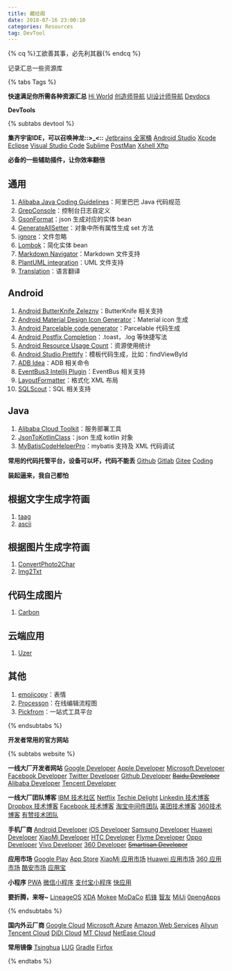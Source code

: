 ```yaml
---
title: 藏经阁 
date: 2018-07-16 23:00:10
categories: Resources
tag: DevTool
---
```


{% cq %}工欲善其事，必先利其器{% endcq %}

记录汇总一些资源库

<!-- more -->

{% tabs Tags %}

<!-- tab 导航页 -->
**快速满足你所需各种资源汇总**
[Hi World](http://www.shandowsocks.info)
[创造师导航](http://chuangzaoshi.com)
[UI设计师导航](http://so.uigreat.com)
[Devdocs](https://devdocs.io)
<!-- endtab -->

<!-- tab DevTools -->
**DevTools**

{% subtabs devtool %}
<!-- tab IDE -->
**集齐宇宙IDE，可以召唤神龙::>_<::**
[Jetbrains 全家桶](http://www.jetbrains.com)
[Android Studio](https://developer.android.google.cn/studio)
[Xcode](https://developer.apple.com/xcode/ide)
[Eclipse](http://www.eclipse.org/downloads/eclipse-packages)
[Visual Studio Code](https://code.visualstudio.com)
[Sublime](http://www.sublimetext.com)
[PostMan](https://www.getpostman.com/apps)
[Xshell Xftp](http://www.netsarang.com/products/xsh_overview.html)
<!-- endtab -->

<!-- tab Plugin -->
**必备的一些辅助插件，让你效率翻倍**

## 通用

1. [Alibaba Java Coding Guidelines](https://github.com/alibaba/p3c)：阿里巴巴 Java 代码规范
2. [GrepConsole](https://github.com/krasa/GrepConsole)：控制台日志自定义
3. [GsonFormat](https://github.com/zzz40500/GsonFormat)：json 生成对应的实体 bean
4. [GenerateAllSetter](https://github.com/gejun123456/intellij-generateAllSetMethod)：对象中所有属性生成 set 方法
5. [ignore](http://ignore.hsz.mobi)：文件忽略
6. [Lombok](https://github.com/mplushnikov/lombok-intellij-plugin)：简化实体 bean 
7. [Markdown Navigator](https://github.com/vsch/idea-multimarkdown)：Markdown 文件支持
8. [PlantUML integration](https://github.com/esteinberg/plantuml4idea)：UML 文件支持
9. [Translation](http://yiiguxing.github.io/TranslationPlugin)：语言翻译


## Android

1. [Android ButterKnife Zelezny](https://github.com/avast/android-butterknife-zelezny)：ButterKnife 相关支持
2. [Android Material Design Icon Generator](https://github.com/konifar/android-material-design-icon-generator-plugin)：Material icon 生成
3. [Android Parcelable code generator](https://github.com/mcharmas/android-parcelable-intellij-plugin)：Parcelable 代码生成
4. [Android Postfix Completion](https://plugins.jetbrains.com/plugin/7775-android-postfix-completion)：.toast，.log 等快捷写法
5. [Android Resource Usage Count](https://github.com/niorgai/Android-Resource-Usage-Count)：资源使用统计
6. [Android Studio Prettify](https://github.com/Haehnchen/idea-android-studio-plugin)：模板代码生成，比如：findViewById
7. [ADB Idea](http://www.developerphil.com/renaming-your-gradle-build-files)：ADB 相关命令
8. [EventBus3 Intellij Plugin](https://plugins.jetbrains.com/plugin/8603-eventbus3-intellij-plugin)：EventBus 相关支持
9. [LayoutFormatter](https://github.com/drakeet/LayoutFormatter)：格式化 XML 布局
10. [SQLScout](https://plugins.jetbrains.com/plugin/8322-sqlscout-sqlite-support-)：SQL 相关支持

## Java

1. [Alibaba Cloud Toolkit](https://www.aliyun.com/product/cloudtoolkit)：服务部署工具
2. [JsonToKotlinClass](https://github.com/wuseal/JsonToKotlinClass)：json 生成 kotlin 对象
3. [MyBatisCodeHelperPro](https://github.com/gejun123456/MyBatisCodeHelper-Pro)：mybatis 支持及 XML 代码调试
<!-- endtab -->

<!-- tab Managed code -->
**常用的代码托管平台，设备可以坏，代码不能丢**
[Github](https://www.github.com)
[Gitlab](https://www.gitlab.com)
[Gitee](https://www.gitee.com)
[Coding](https://coding.net)
<!-- endtab -->

<!-- tab Help tool -->
**装起逼来，我自己都怕**

## 根据文字生成字符画

1. [taag](http://patorjk.com/software/taag)
2. [ascii](http://www.network-science.de/ascii/)

## 根据图片生成字符画

1. [ConvertPhoto2Char](http://life.chacuo.net/convertphoto2char)
2. [Img2Txt](https://www.degraeve.com/img2txt.php)

## 代码生成图片

1. [Carbon](https://carbon.now.sh)

## 云端应用

1. [Uzer](https://uzer.me/)

## 其他

1. [emojicopy](https://www.emojicopy.com/)：表情
2. [Processon](https://www.processon.com/)：在线编辑流程图
3. [Pickfrom](https://zh.pickfrom.net/)：一站式工具平台

<!-- endtab -->

{% endsubtabs %}
<!-- endtab -->

<!-- tab 开发者网站 -->
**开发者常用的官方网站**

{% subtabs website %}
<!-- tab 国际大厂 -->
**一线大厂开发者网站**
[Google Developer](https://developers.google.com)
[Apple Developer](https://developer.apple.com)
[Microsoft Developer](https://developer.microsoft.com)
[Facebook Developer](https://developers.facebook.com)
[Twitter Developer](https://developer.twitter.com)
[Github Developer](https://developers.github.com)
~~[Baidu Developer](https://developer.baidu.com)~~
[Alibaba Developer](https://dev.aliyun.com)
[Tencent Developer](http://open.qq.com)
<!-- endtab -->

<!-- tab 团队技术博客 -->
**一线大厂团队博客**
[IBM 技术社区](https://www.ibm.com/developerworks/cn/)
[Netflix](https://medium.com/netflix-techblog)
[Techie Delight](https://www.techiedelight.com)
[Linkedin 技术博客](https://engineering.linkedin.com/blog)
[Dropbox 技术博客](https://blogs.dropbox.com/tech)
[Facebook 技术博客](https://code.fb.com)
[淘宝中间件团队](http://jm.taobao.org)
[美团技术博客](https://tech.meituan.com)
[360技术博客](http://blogs.360.cn)
[有赞技术团队](https://tech.youzan.com)
<!-- endtab -->

<!-- tab 手机厂商 -->
**手机厂商**
[Android Developer](https://developer.android.com)
[iOS Developer](https://developer.apple.com/ios)
[Samsung Developer](https://developer.samsung.com)
[Huawei Developer](http://developer.huawei.com/cn)
[XiaoMi Developer](https://dev.mi.com)
[HTC Developer](https://www.htcdev.com/)
[Flyme Developer](https://open.flyme.cn/)
[Oppo Developer](https://open.oppomobile.com)
[Vivo Developer](https://dev.vivo.com.cn)
[360 Developer](http://dev.360.cn)
~~[Smartisan Developer](http://dev.smartisan.com)~~
<!-- endtab -->

<!-- tab 应用市场 -->
**应用市场**
[Google Play](https://play.google.com)
[App Store](https://play.google.com)
[XiaoMi 应用市场](http://app.mi.com)
[Huawei 应用市场](http://developer.huawei.com/consumer/cn/devunion/ui/server/appMarket.html)
[360 应用市场](http://zhushou.360.cn)
[酷安市场](https://www.coolapk.com)
[应用宝](http://sj.qq.com)
<!-- endtab -->

<!-- tab 小程序 -->
**小程序**
[PWA](https://developers.google.cn/web/progressive-web-apps)
[微信小程序](https://mp.weixin.qq.com/cgi-bin/wx)
[支付宝小程序](https://docs.alipay.com/mini/developer/getting-started)
[快应用](https://www.quickapp.cn)
<!-- endtab -->

<!-- tab ROM与论坛 -->
**要折腾，来呀~**
[LineageOS](https://lineageos.org)
[XDA](https://forum.xda-developers.com)
[Mokee](https://www.mokeedev.com)
[MoDaCo](https://www.modaco.com)
[机锋](http://bbs.gfan.com/forum.php)
[智友](http://bbs.zhiyoo.com)
[MiUi](http://rom.xiaomi.cn)
[0pengApps](https://opengapps.org)
<!-- endtab -->

{% endsubtabs %}
<!-- endtab -->

<!-- tab Yun -->
**国内外云厂商**
[Google Cloud](https://console.cloud.google.com)
[Microsoft Azure](https://azure.microsoft.com)
[Amazon Web Services](https://aws.amazon.com)
[Aliyun](https://www.aliyun.com)
[Tencent Cloud](https://cloud.tencent.com)
[DiDi Cloud](https://www.didiyun.com)
[MT Cloud](https://www.mtyun.com)
[NetEase Cloud](https://www.163yun.com)
<!-- endtab -->

<!-- tab Mirror -->
**常用镜像**
[Tsinghua](https://mirrors.tuna.tsinghua.edu.cn)
[LUG](http://mirrors.ustc.edu.cn/)
[Gradle](http://services.gradle.org/distributions)
[Firfox](https://download-installer.cdn.mozilla.net/pub/firefox/releases)
<!-- endtab -->

{% endtabs %}